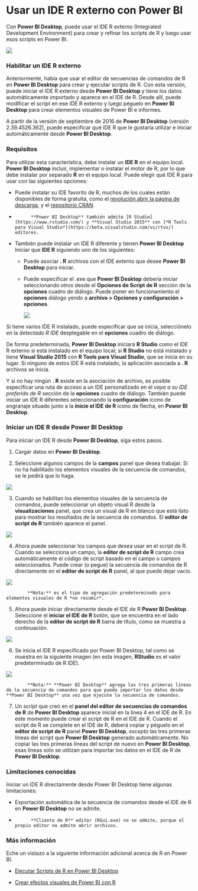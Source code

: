 <properties
   pageTitle="Usar un IDE R externo con Power BI"
   description="Puede iniciar y usar un IDE externo con Power BI"
   services="powerbi"
   documentationCenter=""
   authors="davidiseminger"
   manager="mblythe"
   backup=""
   editor=""
   tags=""
   qualityFocus="no"
   qualityDate=""/>

<tags
   ms.service="powerbi"
   ms.devlang="NA"
   ms.topic="article"
   ms.tgt_pltfrm="NA"
   ms.workload="powerbi"
   ms.date="09/15/2016"
   ms.author="davidi"/>

# Usar un IDE R externo con Power BI

Con **Power BI Desktop**, puede usar el IDE R externo (Integrated Development Environment) para crear y refinar los scripts de R y luego usar esos scripts en Power BI.

![](media/powerbi-desktop-r-ide/r-ide_1a.png)

### Habilitar un IDE R externo

Anteriormente, había que usar el editor de secuencias de comandos de R en **Power BI Desktop** para crear y ejecutar scripts de R. Con esta versión, puede iniciar el IDE R externo desde **Power BI Desktop** y tiene los datos automáticamente importado y aparece en el IDE de R. Desde allí, puede modificar el script en ese IDE R externo y luego péguelo en **Power BI Desktop** para crear elementos visuales de Power BI e informes.

A partir de la versión de septiembre de 2016 de **Power BI Desktop** (versión 2.39.4526.362), puede especificar qué IDE R que le gustaría utilizar e iniciar automáticamente desde **Power BI Desktop**.

### Requisitos

Para utilizar esta característica, debe instalar un **IDE R** en el equipo local. 
            **Power BI Desktop** incluir, implementar o instalar el motor de R, por lo que debe instalar por separado **R** en el equipo local. Puede elegir qué IDE R para usar con las siguientes opciones:

-   Puede instalar su IDE favorito de R, muchos de los cuales están disponibles de forma gratuita, como el [revolución abrir la página de descarga](https://mran.revolutionanalytics.com/download/), y el [repositorio CRAN](https://cran.r-project.org/bin/windows/base/).

-   
            **Power BI Desktop** también admite [R Studio](https://www.rstudio.com/) y **Visual Studio 2015** con [*R Tools para Visual Studio*](https://beta.visualstudio.com/vs/rtvs/) editores.

-   También puede instalar un IDE R diferente y tienen **Power BI Desktop** Iniciar que **IDE R** siguiendo uno de los siguientes:
    -   Puede asociar **. R** archivos con el IDE externo que desee **Power BI Desktop** para iniciar.
    -   Puede especificar el .exe que **Power BI Desktop** debería iniciar seleccionando *otros* desde el **Opciones de Script de R** sección de la **opciones** cuadro de diálogo. Puede poner en funcionamiento el **opciones** diálogo yendo a **archivo > Opciones y configuración > opciones**.

        ![](media/powerbi-desktop-r-ide/r-ide_1b.png)

Si tiene varios IDE R instalado, puede especificar que se inicia, selecciónelo en la *detectado R IDE* desplegable en el **opciones** cuadro de diálogo.

De forma predeterminada, **Power BI Desktop** iniciará **R Studio** como el IDE R externo si está instalado en el equipo local; si **R Studio** no está instalado y tiene **Visual Studio 2015** con **R Tools para Visual Studio**, que se inicia en su lugar. Si ninguno de estos IDE R está instalado, la aplicación asociada a **. R** archivos se inicia.

Y si no hay ningún **. R** existe en la asociación de archivo, es posible especificar una ruta de acceso a un IDE personalizado en el *vaya a su IDE preferido de R* sección de la **opciones** cuadro de diálogo. También puede iniciar un IDE R diferentes seleccionando la **configuración** icono de engranaje situado junto a la **inicie el IDE de R** icono de flecha, en **Power BI Desktop**.

### Iniciar un IDE R desde Power BI Desktop

Para iniciar un IDE R desde **Power BI Desktop**, siga estos pasos.

1.   Cargar datos en **Power BI Desktop**.

2.   Seleccione algunos campos de la **campos** panel que desea trabajar. Si no ha habilitado los elementos visuales de la secuencia de comandos, se le pedirá que lo haga.

   ![](media/powerbi-desktop-r-ide/r-ide_3.png)

3.   Cuando se habilitan los elementos visuales de la secuencia de comandos, puede seleccionar un objeto visual R desde la **visualizaciones** panel, que crea un visual de R en blanco que está listo para mostrar los resultados de la secuencia de comandos. El **editor de script de R** también aparece el panel.

   ![](media/powerbi-desktop-r-ide/r-ide_4.png)

4.   Ahora puede seleccionar los campos que desea usar en el script de R. Cuando se selecciona un campo, la **editor de script de R** campo crea automáticamente el código de script basado en el campo o campos seleccionados. Puede crear (o pegue) la secuencia de comandos de R directamente en el **editor de script de R** panel, al que puede dejar vacío.

   ![](media/powerbi-desktop-r-ide/r-ide_5.png)

   > 
            **Nota:** es el tipo de agregación predeterminado para elementos visuales de R *no resumir*.

5.   Ahora puede iniciar directamente desde el IDE de R **Power BI Desktop**. Seleccione el **iniciar el IDE de R** botón, que se encuentra en el lado derecho de la **editor de script de R** barra de título, como se muestra a continuación.

   ![](media/powerbi-desktop-r-ide/r-ide_6.png)

6.   Se inicia el IDE R especificado por Power BI Desktop, tal como se muestra en la siguiente imagen (en esta imagen, **RStudio** es el valor predeterminado de R IDE).

   ![](media/powerbi-desktop-r-ide/r-ide_7.png)

   > 
            **Nota:** **Power BI Desktop** agrega las tres primeras líneas de la secuencia de comandos para que pueda importar los datos desde **Power BI Desktop** una vez que ejecute la secuencia de comandos.

7.   Un script que creó en el **panel del editor de secuencias de comandos de R** de **Power BI Desktop** aparece inicial en la línea 4 en el IDE de R. En este momento puede crear el script de R en el IDE de R. Cuando el script de R se complete en el IDE de R, deberá copiar y péguelo en el **editor de script de R** panel **Power BI Desktop**, *excepto* las tres primeras líneas del script que **Power BI Desktop** generado automáticamente. No copiar las tres primeras líneas del script de nuevo en **Power BI Desktop**, esas líneas sólo se utilizan para importar los datos en el IDE de R de **Power BI Desktop**.


### Limitaciones conocidas

Iniciar un IDE R directamente desde Power BI Desktop tiene algunas limitaciones:

-  Exportación automática de la secuencia de comandos desde el IDE de R en **Power BI Desktop** no se admite.

-  
            **Cliente de R** editor (RGui.exe) no se admite, porque el propio editor no admite abrir archivos.

### Más información

Eche un vistazo a la siguiente información adicional acerca de R en Power BI.

-   [Ejecutar Scripts de R en Power BI Desktop](powerbi-desktop-r-scripts.md)

-   [Crear efectos visuales de Power BI con R](powerbi-desktop-r-visuals.md)
